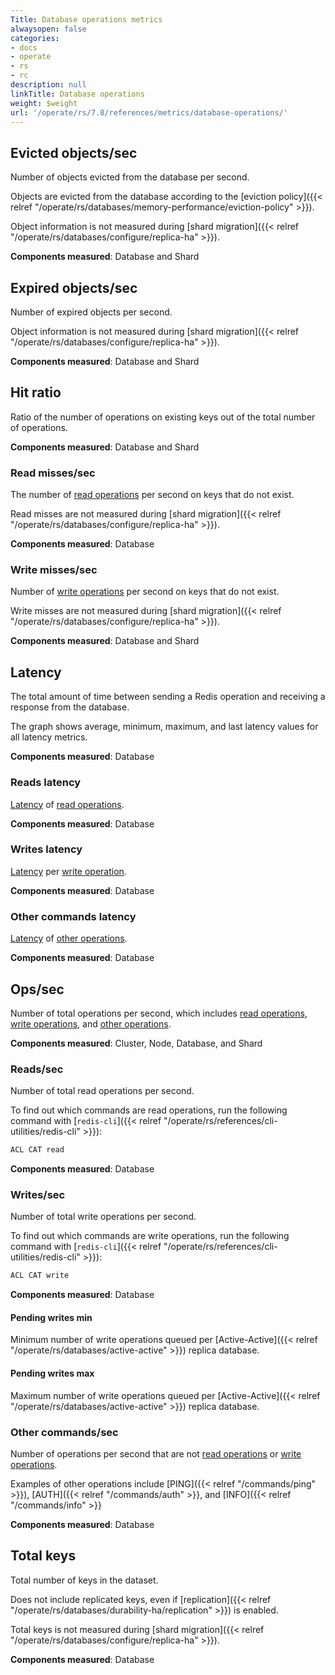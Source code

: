 ```yaml
---
Title: Database operations metrics
alwaysopen: false
categories:
- docs
- operate
- rs
- rc
description: null
linkTitle: Database operations
weight: $weight
url: '/operate/rs/7.8/references/metrics/database-operations/'
---
```


## Evicted objects/sec

Number of objects evicted from the database per second.

Objects are evicted from the database according to the [eviction policy]({{< relref "/operate/rs/databases/memory-performance/eviction-policy" >}}).

Object information is not measured during [shard migration]({{< relref "/operate/rs/databases/configure/replica-ha" >}}).

**Components measured**: Database and Shard

## Expired objects/sec

Number of expired objects per second.

Object information is not measured during [shard migration]({{< relref "/operate/rs/databases/configure/replica-ha" >}}).

**Components measured**: Database and Shard

## Hit ratio 

Ratio of the number of operations on existing keys out of the total number of operations. 

**Components measured**: Database and Shard

### Read misses/sec

The number of [read operations](#readssec) per second on keys that do not exist.

Read misses are not measured during [shard migration]({{< relref "/operate/rs/databases/configure/replica-ha" >}}).

**Components measured**: Database

### Write misses/sec 

Number of [write operations](#writessec) per second on keys that do not exist.

Write misses are not measured during [shard migration]({{< relref "/operate/rs/databases/configure/replica-ha" >}}).

**Components measured**: Database and Shard

## Latency 

The total amount of time between sending a Redis operation and receiving a response from the database.

The graph shows average, minimum, maximum, and last latency values for all latency metrics.

**Components measured**: Database

### Reads latency 

[Latency](#latency) of [read operations](#readssec).

**Components measured**: Database

### Writes latency 

[Latency](#latency) per [write operation](#writessec).

**Components measured**: Database

### Other commands latency 

[Latency](#latency) of [other operations](#other-commandssec).

**Components measured**: Database

## Ops/sec

Number of total operations per second, which includes [read operations](#readssec), [write operations](#writessec), and [other operations](#other-commandssec).

**Components measured**: Cluster, Node, Database, and Shard

### Reads/sec

Number of total read operations per second.

To find out which commands are read operations, run the following command with [`redis-cli`]({{< relref "/operate/rs/references/cli-utilities/redis-cli" >}}):

```sh
ACL CAT read
```

**Components measured**: Database

### Writes/sec

Number of total write operations per second.

To find out which commands are write operations, run the following command with [`redis-cli`]({{< relref "/operate/rs/references/cli-utilities/redis-cli" >}}):

```sh
ACL CAT write
```

**Components measured**: Database

#### Pending writes min

Minimum number of write operations queued per [Active-Active]({{< relref "/operate/rs/databases/active-active" >}}) replica database. 

#### Pending writes max

Maximum number of write operations queued per [Active-Active]({{< relref "/operate/rs/databases/active-active" >}}) replica database. 

### Other commands/sec 

Number of operations per second that are not [read operations](#readssec) or [write operations](#writessec).

Examples of other operations include [PING]({{< relref "/commands/ping" >}}), [AUTH]({{< relref "/commands/auth" >}}, and [INFO]({{< relref "/commands/info" >}}

**Components measured**: Database

## Total keys 

Total number of keys in the dataset.
 
Does not include replicated keys, even if [replication]({{< relref "/operate/rs/databases/durability-ha/replication" >}}) is enabled.

Total keys is not measured during [shard migration]({{< relref "/operate/rs/databases/configure/replica-ha" >}}). 

**Components measured**: Database








